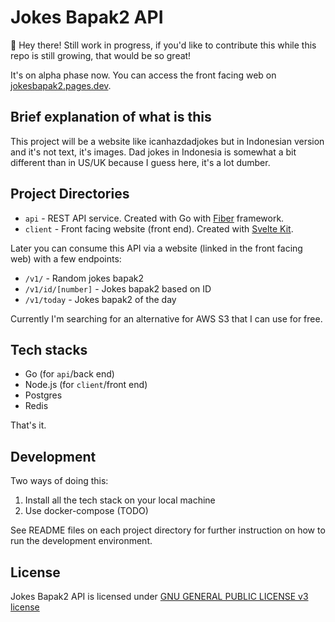 # Jokes Bapak2 API

👋 Hey there! Still work in progress, if you'd like to contribute this while this repo is still growing, that would be so great!

It's on alpha phase now. You can access the front facing web on [jokesbapak2.pages.dev](http://jokesbapak2.pages.dev/).

## Brief explanation of what is this

This project will be a website like icanhazdadjokes but in Indonesian version and it's not text, it's images. Dad jokes in Indonesia is somewhat a bit different than in US/UK because I guess here, it's a lot dumber.

## Project Directories

* `api` - REST API service. Created with Go with [Fiber](https://gofiber.io/) framework.
* `client` - Front facing website (front end). Created with [Svelte Kit](https://kit.svelte.dev/).

Later you can consume this API via a website (linked in the front facing web) with a few endpoints:

 * `/v1/` - Random jokes bapak2
 * `/v1/id/[number]` - Jokes bapak2 based on ID
 * `/v1/today` - Jokes bapak2 of the day

Currently I'm searching for an alternative for AWS S3 that I can use for free.

## Tech stacks

 * Go (for `api`/back end)
 * Node.js (for `client`/front end)
 * Postgres
 * Redis

That's it.

## Development

Two ways of doing this:
  1. Install all the tech stack on your local machine
  2. Use docker-compose (TODO)

See README files on each project directory for further instruction on how to run the development environment.

## License

Jokes Bapak2 API is licensed under [GNU GENERAL PUBLIC LICENSE v3 license](./LICENSE)